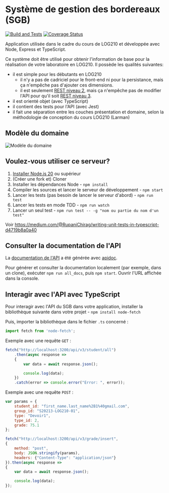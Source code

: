 # Système de gestion des bordereaux (SGB)

[![Build and Tests](https://github.com/profcfuhrmanets/log210-systeme-gestion-bordereau-node-express-ts/actions/workflows/build-and-tests.yml/badge.svg)](https://github.com/profcfuhrmanets/log210-systeme-gestion-bordereau-node-express-ts/actions/workflows/build-and-tests.yml)
[![Coverage Status](https://coveralls.io/repos/github/profcfuhrmanets/log210-systeme-gestion-bordereau-node-express-ts/badge.svg?branch=master)](https://coveralls.io/github/profcfuhrmanets/log210-systeme-gestion-bordereau-node-express-ts?branch=master)

Application utilisée dans le cadre du cours de LOG210 et développée avec Node, Express et TypeScript.

Ce système doit être utilisé pour obtenir l'information de base pour la réalisation de votre laboratoire en LOG210. Il possède les qualités suivantes:

 - il est simple pour les débutants en LOG210
   - il n'y a pas de cadriciel pour le front-end ni pour la persistance, mais ça n'empêche pas d'ajouter ces dimensions.
   - il est seulement [REST niveau 2](https://restfulapi.net/richardson-maturity-model/#level-two), mais ça n'empêche pas de modifier l'API pour qu'il soit [REST niveau 3](https://restfulapi.net/richardson-maturity-model/#level-three).
 - il est orienté objet (avec TypeScript)
 - il contient des tests pour l'API (avec Jest)
 - il fait une séparation entre les couches présentation et domaine, selon la méthodologie de conception du cours LOG210 (Larman)

## Modèle du domaine

![Modèle du domaine](https://www.plantuml.com/plantuml/proxy?cache=no&fmt=svg&src=https://raw.githubusercontent.com/profcfuhrmanets/log210-systeme-gestion-bordereau-node-express-ts/master/docs/mdd.puml)

## Voulez-vous utiliser ce serveur?

1. [Installer Node.js 20](https://nodejs.org/en/download/package-manager) ou supérieur
1. (Créer une fork et) Cloner
1. Installer les dépendances Node - `npm install`
1. Compiler les sources et lancer le serveur de développement - `npm start`
1. Lancer les tests (pas besoin de lancer le serveur d'abord) - `npm run test`
1. Lancer les tests en mode TDD - `npm run watch`
1. Lancer un seul test - `npm run test -- -g "nom ou partie du nom d'un test"`

Voir https://medium.com/@RupaniChirag/writing-unit-tests-in-typescript-d4719b8a0a40

## Consulter la documentation de l'API

La [documentation de l'API](https://profcfuhrmanets.github.io/log210-systeme-gestion-bordereau-node-express-ts/) a été générée avec [apidoc](https://apidocjs.com/).

Pour générer et consulter la documentation localement (par exemple, dans un clone), exécuter `npm run all_docs`, puis `npm start`. Ouvrir l'URL affichée dans la console.

## Interagir avec l'API avec TypeScript

Pour interagir avec l'API du SGB dans votre application, installer la bibliothèque suivante dans votre projet - `npm install node-fetch`

Puis, importer la bibliothèque dans le fichier `.ts` concerné :

```js
import fetch from 'node-fetch';
```

Exemple avec une requête `GET` :

```js
fetch("http://localhost:3200/api/v3/student/all")
    .then(async response =>
    {
        var data = await response.json();

        console.log(data);
    })
    .catch(error => console.error("Error: ", error));
```

Exemple avec une requête `POST` :

```js
var params = {
    student_id: "first_name.last_name%2B1%40gmail.com",
    group_id: "S20213-LOG210-01",
    type: "Devoir1",
    type_id: 2,
    grade: 75.1
};

fetch("http://localhost:3200/api/v3/grade/insert",
{
    method: "post",
    body: JSON.stringify(params),
    headers: {"Content-Type": "application/json"}
}).then(async response =>
{
    var data = await response.json();

    console.log(data);
});
```
